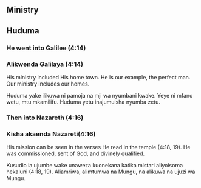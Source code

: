 ## Ministry

## Huduma

### He went into Galilee (4:14)

### Alikwenda Galilaya (4:14)

His ministry included His home town. He is our example, the perfect man. Our ministry includes our homes.

Huduma yake ilikuwa ni pamoja na mji wa nyumbani kwake. Yeye ni mfano wetu, mtu mkamilifu. Huduma yetu inajumuisha nyumba zetu.

### Then into Nazareth (4:16)

### Kisha akaenda Nazareti(4:16)

His mission can be seen in the verses He read in the temple (4:18, 19). He was commissioned, sent of God, and divinely qualified.

Kusudio la ujumbe wake unaweza kuonekana katika mistari aliyoisoma hekaluni (4:18, 19). Aliamriwa, alimtumwa na Mungu, na alikuwa na ujuzi wa Mungu.